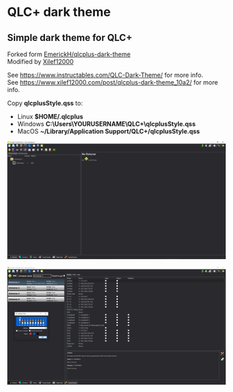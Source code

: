 # QLC+ dark theme
## Simple dark theme for QLC+

Forked form [EmerickH/qlcplus-dark-theme](https://github.com/EmerickH/qlcplus-dark-theme)  
Modified by [Xilef12000](https://github.com/Xilef12000)  

See https://www.instructables.com/QLC-Dark-Theme/ for more info.  
See https://www.xilef12000.com/post/qlcplus-dark-theme_10a2/ for more info.  

Copy **qlcplusStyle.qss** to:

- Linux **$HOME/.qlcplus**
- Windows  **C:\Users\YOURUSERNAME\QLC+\qlcplusStyle.qss**
- MacOS **~/Library/Application Support/QLC+/qlcplusStyle.qss**

![Capture 1](.github/capture1.png)

![Capture 2](.github/capture2.png)
